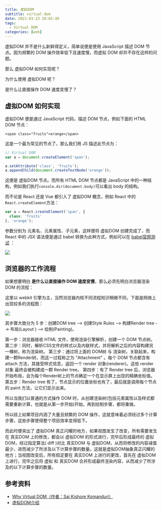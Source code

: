 ```yaml
---
title: 虚拟DOM
subtitle: virtual-dom
date: 2021-03-23 20:03:49
tags:
  - Virtual DOM
categories: [web]
---
```

虚拟DOM 并不是什么新鲜得定义，简单说便是使用 JavaScript 描述 DOM 节点。因为频繁的 DOM 操作效率低下且速度慢，而虚拟 DOM 却并不存在这样的问题。

那么 虚拟DOM 如何实现呢？

为什么使用 虚拟DOM 呢？

是什么让直接操作 DOM 速度变慢了？

<!-- more -->

## 虚拟DOM 如何实现
虚拟DOM 便是通过 JavaScript 代码，描述 DOM 节点，例如下面的 HTML DOM 节点：
```htmlbars
<span class="fruits">orange</span>
```
这是一个最为常见的节点了，那么我们用 JS 描述此节点为：
```javascript
// Virtual DOM
var a = document.createElement('span');

a.setAttribute('class', 'fruits');
a.appendChild(document.createTextNode('orange'));
```
这便是 虚拟DOM 节点。而所有 HTML DOM 节点都是 JavaScript 中的一种结构，例如我们执行`console.dir(document.body)`可以看出 body 的结构。

而不论是 React 还是 Vue 都引入了 虚拟DOM 概念，例如 React 中的`React.createElement`方法：
```jsx
var a = React.createElement('span', {
  class: 'fruits'
}, 'orange');
```
参数分别为 元素名、元素属性、子元素，这样便将 虚拟DOM 创建完成了，而 React 中的 JSX 语法便是通过 babel 转换为此种方式，例如可以在 [babel官网测试](https://www.babeljs.cn/repl) ：

![](https://img.bipch.cn/2021/03/25/586c5c64d4ac6.png)

## 浏览器的工作流程
如果想要明白 **是什么让直接操作 DOM 速度变慢**，那么必须先明白浏览器渲染 DOM 的流程：

这里以 webkit 引擎为主，当然浏览器内核不同流程知识稍微不同，下面是网络上出现较多的流程图：

![](https://img.bipch.cn/2021/03/25/d1807e6b57915.png)

其步骤大致分为 5 步：创建DOM tree --> 创建Style Rules --> 构建Render tree --> 布局(Layout ) --> 绘制(Painting)。

第一步：浏览器接收 HTML 文件，使用渲染引擎解析，创建一个 DOM 节点树。
第二步：同时，解析CSS文件的样式以及内联样式，并将解析之后的内容构建另一棵树，称为渲染树。
第三步：通过将上面的 DOM树 与 渲染树，关联起来，构建一颗Render树，而这一过程称之为 "Attachment" 。每个 DOM 节点都含有 attach 方法，其接受样式信息，返回一个 render 对象(renderer)。这些 render对象 最终会被构建成一颗 Render tree。
第四步：有了 Render tree 后，浏览器开始布局，会为每个Render树上的节点确定一个在显示屏上出现的精确坐标值。
第五步：Render tree 有了，节点显示的位置坐标也有了，最后就是调用每个节点的 paint 方法，让它们显示出来。

所以当我们以普通的方式操作 DOM 时，从创建渲染树(包括元素属性以及样式都需要重新计算，也就是从第一步开始)开始，再到绘制步骤，都将重做。

所以综上如果项目内涵了大量且频繁的 DOM 操作，这就意味着必须经过多个计算步骤，这些步骤使得整个项目效率变得低下。

而此时便突出了 虚拟DOM 真正闪耀的地方，如果视图发生了改变，所有需要发生在 真实DOM 上的修改，都会以 虚拟DOM 的形式进行，完毕后形成最终的 虚拟DOM，经过指定算法( diff )对比 真实DOM 与 虚拟DOM，从而将修改的内容减值最少，进而减少了所涉及以下计算步骤的数量。这就是虚拟DOM抽象真正闪耀的地方；当视图改变后，所有假定要在 真实DOM 上进行的更改，首先在 虚拟DOM 上进行，完毕之后将 虚拟 和 真实DOM 合并形成最终渲染内容，从而减少了所涉及的以下计算步骤的数量。

## 参考资料
- [Why Virtual DOM（作者：Sai Kishore Komanduri）](https://hashnode.com/post/the-one-thing-that-no-one-properly-explains-about-react-why-virtual-dom-cisczhfj41bmssp53mvfwmgrq)
- [虚拟DOM介绍](https://www.jianshu.com/p/616999666920)